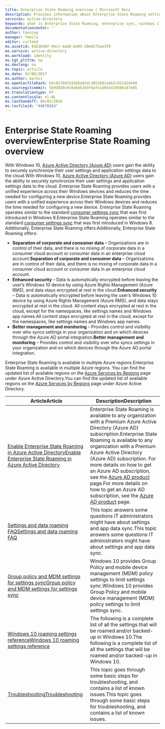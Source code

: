 ```yaml
---
title: Enterprise State Roaming overview | Microsoft Docs
description: Provides information about Enterprise State Roaming settings in Windows devices. Enterprise State Roaming provides users with a unified experience across their Windows devices and reduces the time needed for configuring a new device.
services: active-directory
keywords: what is Enterprise State Roaming, enterprise sync, windows cloud
documentationcenter: ''
author: tanning
manager: femila
editor: curtand
ms.assetid: 83b3b58f-94c1-4ab0-be05-20e01f5ae3f0
ms.service: active-directory
ms.workload: identity
ms.tgt_pltfrm: na
ms.devlang: na
ms.topic: article
ms.date: 03/08/2017
ms.author: markvi
ms.openlocfilehash: b3c01f8d332d26e92dc3052681a4b2c95142d440
ms.sourcegitcommit: 5b9d839c0c0a94b293fdafe1d6e5429506c07e05
ms.translationtype: HT
ms.contentlocale: nl-NL
ms.lasthandoff: 08/02/2018
ms.locfileid: "44670263"
---
```

# <a name="enterprise-state-roaming-overview"></a><span data-ttu-id="1c3c8-105">Enterprise State Roaming overview</span><span class="sxs-lookup"><span data-stu-id="1c3c8-105">Enterprise State Roaming overview</span></span>
<span data-ttu-id="1c3c8-106">With Windows 10, [Azure Active Directory (Azure AD)](active-directory-whatis.md) users gain the ability to securely synchronize their user settings and application settings data to the cloud.</span><span class="sxs-lookup"><span data-stu-id="1c3c8-106">With Windows 10, [Azure Active Directory (Azure AD)](active-directory-whatis.md) users gain the ability to securely synchronize their user settings and application settings data to the cloud.</span></span> <span data-ttu-id="1c3c8-107">Enterprise State Roaming provides users with a unified experience across their Windows devices and reduces the time needed for configuring a new device.</span><span class="sxs-lookup"><span data-stu-id="1c3c8-107">Enterprise State Roaming provides users with a unified experience across their Windows devices and reduces the time needed for configuring a new device.</span></span> <span data-ttu-id="1c3c8-108">Enterprise State Roaming operates similar to the standard [consumer settings sync](http://windows.microsoft.com/en-US/windows-8/sync-settings-pcs) that was first introduced in Windows 8.</span><span class="sxs-lookup"><span data-stu-id="1c3c8-108">Enterprise State Roaming operates similar to the standard [consumer settings sync](http://windows.microsoft.com/en-US/windows-8/sync-settings-pcs) that was first introduced in Windows 8.</span></span> <span data-ttu-id="1c3c8-109">Additionally, Enterprise State Roaming offers:</span><span class="sxs-lookup"><span data-stu-id="1c3c8-109">Additionally, Enterprise State Roaming offers:</span></span>

* <span data-ttu-id="1c3c8-110">**Separation of corporate and consumer data** – Organizations are in control of their data, and there is no mixing of corporate data in a consumer cloud account or consumer data in an enterprise cloud account.</span><span class="sxs-lookup"><span data-stu-id="1c3c8-110">**Separation of corporate and consumer data** – Organizations are in control of their data, and there is no mixing of corporate data in a consumer cloud account or consumer data in an enterprise cloud account.</span></span>
* <span data-ttu-id="1c3c8-111">**Enhanced security** – Data is automatically encrypted before leaving the user’s Windows 10 device by using Azure Rights Management (Azure RMS), and data stays encrypted at rest in the cloud.</span><span class="sxs-lookup"><span data-stu-id="1c3c8-111">**Enhanced security** – Data is automatically encrypted before leaving the user’s Windows 10 device by using Azure Rights Management (Azure RMS), and data stays encrypted at rest in the cloud.</span></span> <span data-ttu-id="1c3c8-112">All content stays encrypted at rest in the cloud, except for the namespaces, like settings names and Windows app names.</span><span class="sxs-lookup"><span data-stu-id="1c3c8-112">All content stays encrypted at rest in the cloud, except for the namespaces, like settings names and Windows app names.</span></span>  
* <span data-ttu-id="1c3c8-113">**Better management and monitoring** – Provides control and visibility over who syncs settings in your organization and on which devices through the Azure AD portal integration.</span><span class="sxs-lookup"><span data-stu-id="1c3c8-113">**Better management and monitoring** – Provides control and visibility over who syncs settings in your organization and on which devices through the Azure AD portal integration.</span></span> 

<span data-ttu-id="1c3c8-114">Enterprise State Roaming is available in multiple Azure regions.</span><span class="sxs-lookup"><span data-stu-id="1c3c8-114">Enterprise State Roaming is available in multiple Azure regions.</span></span> <span data-ttu-id="1c3c8-115">You can find the updated list of available regions on the [Azure Services by Regions](https://azure.microsoft.com/regions/#services) page under Azure Active Directory.</span><span class="sxs-lookup"><span data-stu-id="1c3c8-115">You can find the updated list of available regions on the [Azure Services by Regions](https://azure.microsoft.com/regions/#services) page under Azure Active Directory.</span></span>

| <span data-ttu-id="1c3c8-116">Article</span><span class="sxs-lookup"><span data-stu-id="1c3c8-116">Article</span></span> | <span data-ttu-id="1c3c8-117">Description</span><span class="sxs-lookup"><span data-stu-id="1c3c8-117">Description</span></span> |
| --- | --- |
| [<span data-ttu-id="1c3c8-118">Enable Enterprise State Roaming in Azure Active Directory</span><span class="sxs-lookup"><span data-stu-id="1c3c8-118">Enable Enterprise State Roaming in Azure Active Directory</span></span>](active-directory-windows-enterprise-state-roaming-enable.md) |<span data-ttu-id="1c3c8-119">Enterprise State Roaming is available to any organization with a Premium Azure Active Directory (Azure AD) subscription.</span><span class="sxs-lookup"><span data-stu-id="1c3c8-119">Enterprise State Roaming is available to any organization with a Premium Azure Active Directory (Azure AD) subscription.</span></span> <span data-ttu-id="1c3c8-120">For more details on how to get an Azure AD subscription, see the [Azure AD product](https://azure.microsoft.com/services/active-directory) page.</span><span class="sxs-lookup"><span data-stu-id="1c3c8-120">For more details on how to get an Azure AD subscription, see the [Azure AD product](https://azure.microsoft.com/services/active-directory) page.</span></span> |
| [<span data-ttu-id="1c3c8-121">Settings and data roaming FAQ</span><span class="sxs-lookup"><span data-stu-id="1c3c8-121">Settings and data roaming FAQ</span></span>](active-directory-windows-enterprise-state-roaming-faqs.md) |<span data-ttu-id="1c3c8-122">This topic answers some questions IT administrators might have about settings and app data sync.</span><span class="sxs-lookup"><span data-stu-id="1c3c8-122">This topic answers some questions IT administrators might have about settings and app data sync.</span></span> |
| [<span data-ttu-id="1c3c8-123">Group policy and MDM settings for settings sync</span><span class="sxs-lookup"><span data-stu-id="1c3c8-123">Group policy and MDM settings for settings sync</span></span>](active-directory-windows-enterprise-state-roaming-group-policy-settings.md) |<span data-ttu-id="1c3c8-124">Windows 10 provides Group Policy and mobile device management (MDM) policy settings to limit settings sync.</span><span class="sxs-lookup"><span data-stu-id="1c3c8-124">Windows 10 provides Group Policy and mobile device management (MDM) policy settings to limit settings sync.</span></span> |
| [<span data-ttu-id="1c3c8-125">Windows 10 roaming settings reference</span><span class="sxs-lookup"><span data-stu-id="1c3c8-125">Windows 10 roaming settings reference</span></span>](active-directory-windows-enterprise-state-roaming-windows-settings-reference.md) |<span data-ttu-id="1c3c8-126">The following is a complete list of all the settings that will be roamed and/or backed-up in Windows 10.</span><span class="sxs-lookup"><span data-stu-id="1c3c8-126">The following is a complete list of all the settings that will be roamed and/or backed-up in Windows 10.</span></span> |
| [<span data-ttu-id="1c3c8-127">Troubleshooting</span><span class="sxs-lookup"><span data-stu-id="1c3c8-127">Troubleshooting</span></span>](active-directory-windows-enterprise-state-roaming-troubleshooting.md) |<span data-ttu-id="1c3c8-128">This topic goes through some basic steps for troubleshooting, and contains a list of known issues.</span><span class="sxs-lookup"><span data-stu-id="1c3c8-128">This topic goes through some basic steps for troubleshooting, and contains a list of known issues.</span></span> |

